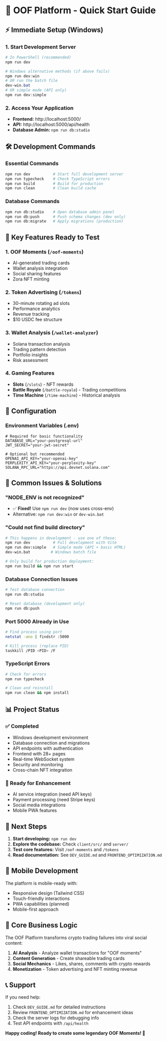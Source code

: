 # 🚀 OOF Platform - Quick Start Guide

## ⚡ Immediate Setup (Windows)

### 1. Start Development Server
```powershell
# In PowerShell (recommended)
npm run dev

# Windows alternative methods (if above fails)
npm run dev:win
# OR run the batch file
dev-win.bat
# OR simple mode (API only)
npm run dev:simple
```

### 2. Access Your Application
- **Frontend:** http://localhost:5000/
- **API:** http://localhost:5000/api/health
- **Database Admin:** `npm run db:studio`

## 🛠️ Development Commands

### Essential Commands
```bash
npm run dev          # Start full development server
npm run typecheck    # Check TypeScript errors
npm run build        # Build for production
npm run clean        # Clean build cache
```

### Database Commands
```bash
npm run db:studio    # Open database admin panel
npm run db:push      # Push schema changes (dev only)
npm run db:migrate   # Apply migrations (production)
```

## 🎯 Key Features Ready to Test

### 1. **OOF Moments** (`/oof-moments`)
- AI-generated trading cards
- Wallet analysis integration
- Social sharing features
- Zora NFT minting

### 2. **Token Advertising** (`/tokens`)
- 30-minute rotating ad slots
- Performance analytics
- Revenue tracking
- $10 USDC fee structure

### 3. **Wallet Analysis** (`/wallet-analyzer`)
- Solana transaction analysis
- Trading pattern detection
- Portfolio insights
- Risk assessment

### 4. **Gaming Features**
- **Slots** (`/slots`) - NFT rewards
- **Battle Royale** (`/battle-royale`) - Trading competitions
- **Time Machine** (`/time-machine`) - Historical analysis

## 🔧 Configuration

### Environment Variables (.env)
```env
# Required for basic functionality
DATABASE_URL="your-postgresql-url"
JWT_SECRET="your-jwt-secret"

# Optional but recommended
OPENAI_API_KEY="your-openai-key"
PERPLEXITY_API_KEY="your-perplexity-key"
SOLANA_RPC_URL="https://api.devnet.solana.com"
```

## 🐛 Common Issues & Solutions

### "NODE_ENV is not recognized"
- ✅ **Fixed!** Use `npm run dev` (now uses cross-env)
- Alternative: `npm run dev:win` or `dev-win.bat`

### "Could not find build directory"
```bash
# This happens in development - use one of these:
npm run dev          # Full development with Vite
npm run dev:simple   # Simple mode (API + basic HTML)
dev-win.bat         # Windows batch file

# Only build for production deployment:
npm run build && npm run start
```

### Database Connection Issues
```bash
# Test database connection
npm run db:studio

# Reset database (development only)
npm run db:push
```

### Port 5000 Already in Use
```bash
# Find process using port
netstat -ano | findstr :5000

# Kill process (replace PID)
taskkill /PID <PID> /F
```

### TypeScript Errors
```bash
# Check for errors
npm run typecheck

# Clean and reinstall
npm run clean && npm install
```

## 📊 Project Status

### ✅ Completed
- Windows development environment
- Database connection and migrations
- API endpoints with authentication
- Frontend with 28+ pages
- Real-time WebSocket system
- Security and monitoring
- Cross-chain NFT integration

### 🔄 Ready for Enhancement
- AI service integration (need API keys)
- Payment processing (need Stripe keys)
- Social media integrations
- Mobile PWA features

## 🚀 Next Steps

1. **Start developing:** `npm run dev`
2. **Explore the codebase:** Check `client/src/` and `server/`
3. **Test core features:** Visit `/oof-moments` and `/tokens`
4. **Read documentation:** See `DEV_GUIDE.md` and `FRONTEND_OPTIMIZATION.md`

## 📱 Mobile Development

The platform is mobile-ready with:
- Responsive design (Tailwind CSS)
- Touch-friendly interactions
- PWA capabilities (planned)
- Mobile-first approach

## 🎯 Core Business Logic

The OOF Platform transforms crypto trading failures into viral social content:
1. **AI Analysis** - Analyze wallet transactions for "OOF moments"
2. **Content Generation** - Create shareable trading cards
3. **Social Mechanics** - Likes, shares, comments with crypto rewards
4. **Monetization** - Token advertising and NFT minting revenue

## 📞 Support

If you need help:
1. Check `DEV_GUIDE.md` for detailed instructions
2. Review `FRONTEND_OPTIMIZATION.md` for enhancement ideas
3. Check the server logs for debugging info
4. Test API endpoints with `/api/health`

**Happy coding! Ready to create some legendary OOF Moments! 🎯**